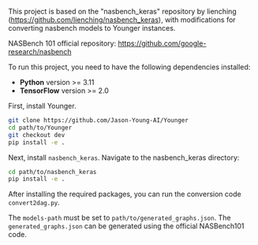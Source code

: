 This project is based on the "nasbench_keras" repository by lienching 
(https://github.com/lienching/nasbench_keras), with modifications for 
converting nasbench models to Younger instances. 

NASBench 101 official repository: https://github.com/google-research/nasbench

To run this project, you need to have the following dependencies installed:

- **Python** version >= 3.11
- **TensorFlow** version >= 2.0

First, install Younger. 
```bash
git clone https://github.com/Jason-Young-AI/Younger
cd path/to/Younger
git checkout dev
pip install -e .
```

Next, install `nasbench_keras`. Navigate to the nasbench_keras directory:
```bash
cd path/to/nasbench_keras
pip install -e .
```


After installing the required packages, you can run the conversion code `convert2dag.py`.

The `models-path` must be set to `path/to/generated_graphs.json`. The `generated_graphs.json` can be generated using the official NASBench101 code.


